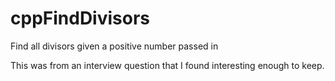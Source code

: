 # cppFindDivisors
Find all divisors given a positive number passed in

This was from an interview question that I found interesting enough to keep.
